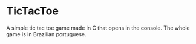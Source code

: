 # TicTacToe
A simple tic tac toe game made in C that opens in the console. The whole game is in Brazilian portuguese.
